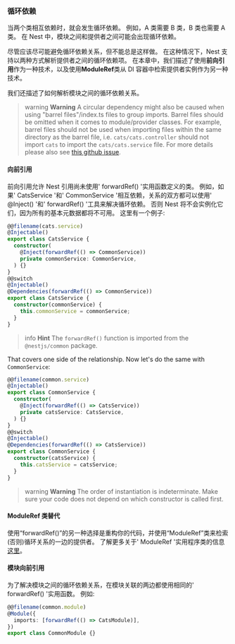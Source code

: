### 循环依赖

当两个类相互依赖时，就会发生循环依赖。
例如，A 类需要 B 类，B 类也需要 A 类。
在 Nest 中，模块之间和提供者之间可能会出现循环依赖。

尽管应该尽可能避免循环依赖关系，但不能总是这样做。
在这种情况下，Nest 支持以两种方式解析提供者之间的循环依赖项。
在本章中，我们描述了使用**前向引用**作为一种技术，以及使用**ModuleRef**类从 DI 容器中检索提供者实例作为另一种技术。

我们还描述了如何解析模块之间的循环依赖关系。

> warning **Warning** A circular dependency might also be caused when using "barrel files"/index.ts files to group imports.
> Barrel files should be omitted when it comes to module/provider classes.
> For example, barrel files should not be used when importing files within the same directory as the barrel file, i.e.
> `cats/cats.controller` should not import `cats` to import the `cats/cats.service` file.
> For more details please also see [this github issue](https://github.com/nestjs/nest/issues/1181#issuecomment-430197191).

#### 向前引用

前向引用允许 Nest 引用尚未使用' forwardRef() '实用函数定义的类。
例如，如果' CatsService '和' CommonService '相互依赖，关系的双方都可以使用' @Inject() '和' forwardRef() '工具来解决循环依赖。
否则 Nest 将不会实例化它们，因为所有的基本元数据都将不可用。
这里有一个例子:

```typescript
@@filename(cats.service)
@Injectable()
export class CatsService {
  constructor(
    @Inject(forwardRef(() => CommonService))
    private commonService: CommonService,
  ) {}
}
@@switch
@Injectable()
@Dependencies(forwardRef(() => CommonService))
export class CatsService {
  constructor(commonService) {
    this.commonService = commonService;
  }
}
```

> info **Hint** The `forwardRef()` function is imported from the `@nestjs/common` package.

That covers one side of the relationship.
Now let's do the same with `CommonService`:

```typescript
@@filename(common.service)
@Injectable()
export class CommonService {
  constructor(
    @Inject(forwardRef(() => CatsService))
    private catsService: CatsService,
  ) {}
}
@@switch
@Injectable()
@Dependencies(forwardRef(() => CatsService))
export class CommonService {
  constructor(catsService) {
    this.catsService = catsService;
  }
}
```

> warning **Warning** The order of instantiation is indeterminate.
> Make sure your code does not depend on which constructor is called first.

#### ModuleRef 类替代

使用“forwardRef()”的另一种选择是重构你的代码，并使用“ModuleRef”类来检索(否则)循环关系的一边的提供者。
了解更多关于' ModuleRef '实用程序类的信息[这里](/fundamentals/module-ref)。

#### 模块向前引用

为了解决模块之间的循环依赖关系，在模块关联的两边都使用相同的' forwardRef() '实用函数。
例如:

```typescript
@@filename(common.module)
@Module({
  imports: [forwardRef(() => CatsModule)],
})
export class CommonModule {}
```
